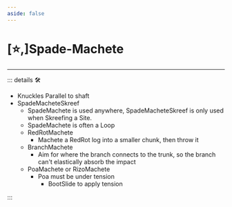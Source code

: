 ```yaml
---
aside: false
---
```

# [⭐,]<labor>Spade</labor>-Machete

---

<!-- =================================================== -->
<!-- =================================================== -->
<!-- =================================================== -->
<!-- =================================================== -->
<!-- =================================================== -->
::: details 🛠

- Knuckles Parallel to shaft
- SpadeMacheteSkreef
    - SpadeMachete is used anywhere, SpadeMacheteSkreef is only used when Skreefing a Site.
    - SpadeMachete is often a Loop
    - RedRotMachete
        - Machete a RedRot log into a smaller chunk, then throw it
    - BranchMachete
        - Aim for where the branch connects to the trunk, so the branch can't elastically absorb the impact
    - PoaMachete or RizoMachete
        - Poa must be under tension
            - BootSlide to apply tension

:::
